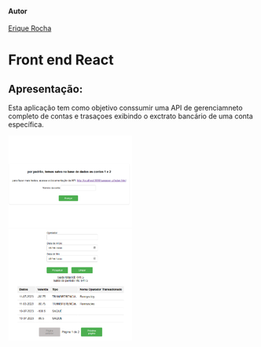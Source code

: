 #### Autor
[Erique Rocha](https://github.com/EriqueRocha)

# Front end React

## Apresentação:
Esta aplicação tem como objetivo conssumir uma API de gerenciamneto completo de contas e trasaçoes exibindo o exctrato bancário de uma conta específica.

<img src="https://github.com/EriqueRocha/client/blob/master/imagem/Captura%20de%20tela%202023-07-14%20154615.png" style="width: 50%;">

<img src="https://github.com/EriqueRocha/client/blob/master/imagem/Captura%20de%20tela%202023-07-14%20154642.png" style="width: 50%;">
